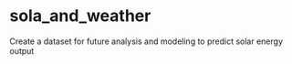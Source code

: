 # sola_and_weather
Create a dataset for future analysis and modeling to predict solar energy output
